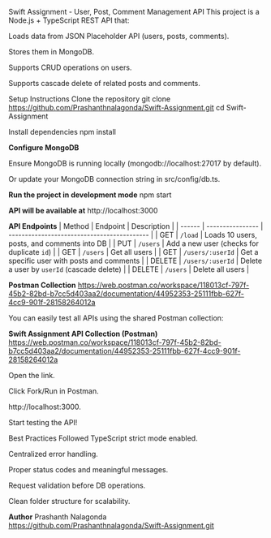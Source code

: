 Swift Assignment - User, Post, Comment Management API
This project is a Node.js + TypeScript REST API that:

Loads data from JSON Placeholder API (users, posts, comments).

Stores them in MongoDB.

Supports CRUD operations on users.

Supports cascade delete of related posts and comments.

Setup Instructions
Clone the repository
git clone https://github.com/Prashanthnalagonda/Swift-Assignment.git
cd Swift-Assignment

Install dependencies
npm install

**Configure MongoDB**

Ensure MongoDB is running locally (mongodb://localhost:27017 by default).

Or update your MongoDB connection string in src/config/db.ts.

**Run the project in development mode**
npm start

**API will be available at**
http://localhost:3000

**API Endpoints**
| Method | Endpoint         | Description                                 |
| ------ | ---------------- | ------------------------------------------- |
| GET    | `/load`          | Loads 10 users, posts, and comments into DB |
| PUT    | `/users`         | Add a new user (checks for duplicate `id`)  |
| GET    | `/users`         | Get all users                               |
| GET    | `/users/:userId` | Get a specific user with posts and comments |
| DELETE | `/users/:userId` | Delete a user by `userId` (cascade delete)  |
| DELETE | `/users`         | Delete all users                            |

**Postman Collection**
https://web.postman.co/workspace/118013cf-797f-45b2-82bd-b7cc5d403aa2/documentation/44952353-25111fbb-627f-4cc9-901f-28158264012a

You can easily test all APIs using the shared Postman collection:

**Swift Assignment API Collection (Postman)**
https://web.postman.co/workspace/118013cf-797f-45b2-82bd-b7cc5d403aa2/documentation/44952353-25111fbb-627f-4cc9-901f-28158264012a

Open the link.

Click Fork/Run in Postman.

http://localhost:3000.

Start testing the API!


Best Practices Followed TypeScript strict mode enabled.

Centralized error handling.

Proper status codes and meaningful messages.

Request validation before DB operations.

Clean folder structure for scalability.

**Author**
Prashanth Nalagonda
https://github.com/Prashanthnalagonda/Swift-Assignment.git
